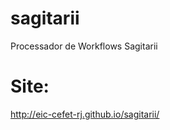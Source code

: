 sagitarii
=========
Processador de Workflows Sagitarii

Site:
=========
http://eic-cefet-rj.github.io/sagitarii/



